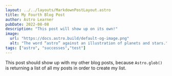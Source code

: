 ```yaml
---
layout: ../../layouts/MarkdownPostLayout.astro
title: My Fourth Blog Post
author: Astro Learner
pubDate: 2022-08-08
description: "This post will show up on its own!"
image:
  url: "https://docs.astro.build/default-og-image.png"
  alt: "The word “astro” against an illustration of planets and stars."
tags: ["astro", "successes","test"]
---
```


This post should show up with my other blog posts, because `Astro.glob()` is returning a list of all my posts in order to create my list.
